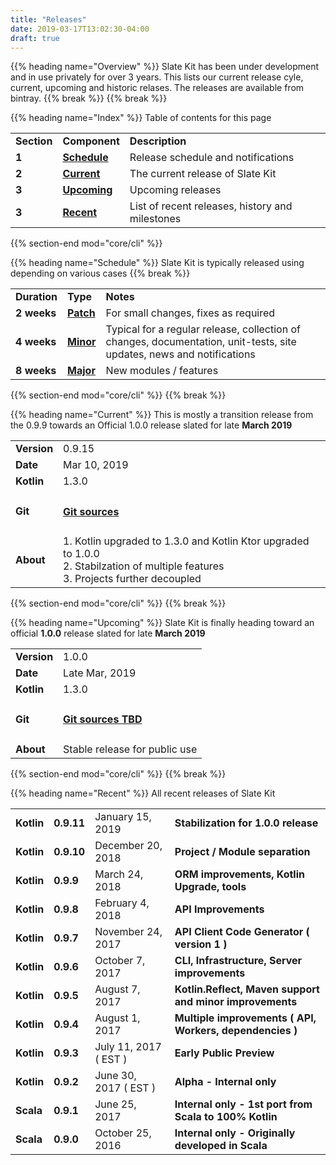 ```yaml
---
title: "Releases"
date: 2019-03-17T13:02:30-04:00
draft: true
---
```


{{% heading name="Overview" %}}
Slate Kit has been under development and in use privately for over 3 years. This lists our current release cyle, current, upcoming and historic relases.
The releases are available from bintray.
{{% break %}}
{{% break %}}

{{% heading name="Index" %}}
Table of contents for this page
<table class="table table-bordered table-striped">
    <tr>
        <td><strong>Section</strong></td>
        <td><strong>Component</strong></td>
        <td><strong>Description</strong></td>
    </tr>
    <tr>
        <td><strong>1</strong></td>
        <td><strong><a class="url-ch" href="core/cli#status">Schedule</a></strong></td>
        <td>Release schedule and notifications</td>
    </tr>
    <tr>
        <td><strong>2</strong></td>
        <td><strong><a class="url-ch" href="core/cli#install">Current</a></strong></td>
        <td>The current release of Slate Kit</td>
    </tr>
    <tr>
        <td><strong>3</strong></td>
        <td><strong><a class="url-ch" href="core/cli#requires">Upcoming</a></strong></td>
        <td>Upcoming releases</td>
    </tr>
    <tr>
        <td><strong>3</strong></td>
        <td><strong><a class="url-ch" href="core/cli#requires">Recent</a></strong></td>
        <td>List of recent releases, history and milestones</td>
    </tr>
</table>
{{% section-end mod="core/cli" %}}


{{% heading name="Schedule" %}}
Slate Kit is typically released using depending on various cases
{{% break %}}
<table class="table table-bordered table-striped">
    <tr>
        <td><strong>Duration</strong></td>
        <td><strong>Type</strong></td>
        <td><strong>Notes</strong></td>
    </tr>
    <tr>
        <td><strong>2 weeks</strong></td>
        <td><strong><a class="url-ch" href="core/cli#status">Patch</a></strong></td>
        <td>For small changes, fixes as required</td>
    </tr>
    <tr>
        <td><strong>4 weeks</strong></td>
        <td><strong><a class="url-ch" href="core/cli#install">Minor</a></strong></td>
        <td>Typical for a regular release, collection of changes, documentation, unit-tests, site updates, news and notifications</td>
    </tr>
    <tr>
        <td><strong>8 weeks</strong></td>
        <td><strong><a class="url-ch" href="core/cli#requires">Major</a></strong></td>
        <td>New modules / features</td>
    </tr>
</table>
{{% section-end mod="core/cli" %}}
{{% break %}}

{{% heading name="Current" %}}
This is mostly a transition release from the 0.9.9 towards an Official 1.0.0 release slated for late <strong>March 2019</strong>
<div id="release_kotlin_0_9_9" class="row">
    <div class="col-md-12">
        <div class="thumbnail">
            <div class="caption">
                <table class="table table-bordered table-striped">
                    <tr>
                        <td><strong>Version</strong></td>
                        <td>0.9.15</td>
                    </tr>
                    <tr>
                        <td><strong>Date</strong></td>
                        <td>Mar 10, 2019</td>
                    </tr>
                    <tr>
                        <td><strong>Kotlin</strong></td>
                        <td>1.3.0</td>
                    </tr>               
                    <tr>
                        <td><strong>Git</strong></td>
                        <td>
                            <h4><a class="url-ch" href="https://github.com/slatekit/slatekit/releases/tag/slatekit_0_9_15
">Git sources</a></h4>
                        </td>
                    </tr>
                    <tr>
                        <td><strong>About</strong></td>
                        <td>1. Kotlin upgraded to 1.3.0 and Kotlin Ktor upgraded to 1.0.0
                        <br/>2. Stabilzation of multiple features
                        <br/>3. Projects further decoupled
                        </td>
                    </tr>
                </table>
            </div>
        </div>
    </div>
</div>
{{% section-end mod="core/cli" %}}
{{% break %}}


{{% heading name="Upcoming" %}}
Slate Kit is finally heading toward an official <strong>1.0.0</strong> release slated for late <strong>March 2019</strong>
<div id="release_kotlin_1_0_0" class="row">
    <div class="col-md-12">
        <div class="thumbnail">
            <div class="caption">
                <table class="table table-bordered table-striped">
                    <tr>
                        <td><strong>Version</strong></td>
                        <td>1.0.0</td>
                    </tr>
                    <tr>
                        <td><strong>Date</strong></td>
                        <td>Late Mar, 2019</td>
                    </tr>
                    <tr>
                        <td><strong>Kotlin</strong></td>
                        <td>1.3.0</td>
                    </tr>               
                    <tr>
                        <td><strong>Git</strong></td>
                        <td>
                            <h4><a class="url-ch" href="
">Git sources TBD</a></h4>
                        </td>
                    </tr>
                    <tr>
                        <td><strong>About</strong></td>
                        <td>Stable release for public use
                        </td>
                    </tr>
                </table>
            </div>
        </div>
    </div>
</div>
{{% section-end mod="core/cli" %}}
{{% break %}}


{{% heading name="Recent" %}}
All recent releases of Slate Kit
<table class="table table-bordered table-striped">
    <tr>
        <td><strong>Kotlin</strong></td>
        <td><strong>0.9.11</a></strong></td>
        <td>January 15, 2019</td>
        <td><strong>Stabilization for 1.0.0 release</strong></td>
    </tr>
    <tr>
        <td><strong>Kotlin</strong></td>
        <td><strong>0.9.10</a></strong></td>
        <td>December 20, 2018</td>
        <td><strong>Project / Module separation</strong></td>
    </tr>
    <tr>
        <td><strong>Kotlin</strong></td>
        <td><strong>0.9.9</a></strong></td>
        <td>March 24, 2018</td>
        <td><strong>ORM improvements, Kotlin Upgrade, tools</strong></td>
    </tr>
    <tr>
        <td><strong>Kotlin</strong></td>
        <td><strong>0.9.8</strong></td>
        <td>February 4, 2018</td>
        <td><strong>API Improvements</strong></td>
    </tr>
    <tr>
        <td><strong>Kotlin</strong></td>
        <td><strong>0.9.7</strong></td>
        <td>November 24, 2017</td>
        <td><strong>API Client Code Generator ( version 1 )</strong></td>
    </tr>
    <tr>
        <td><strong>Kotlin</strong></td>
        <td><strong>0.9.6</strong></td>
        <td>October 7, 2017</td>
        <td><strong>CLI, Infrastructure, Server improvements</strong></td>
    </tr>
    <tr>
        <td><strong>Kotlin</strong></td>
        <td><strong>0.9.5</strong></td>
        <td>August 7, 2017</td>
        <td><strong>Kotlin.Reflect, Maven support and minor improvements</strong></td>
    </tr>
    <tr>
        <td><strong>Kotlin</strong></td>
        <td><strong>0.9.4</td>
        <td>August 1, 2017</td>
        <td><strong>Multiple improvements ( API, Workers, dependencies )</strong></td>
    </tr>
    <tr>
        <td><strong>Kotlin</strong></td>
        <td><strong>0.9.3</strong></td>
        <td>July 11, 2017 ( EST )</td>
        <td><strong>Early Public Preview</strong></td>
    </tr>
    <tr>
        <td><strong>Kotlin</strong></td>
        <td><strong>0.9.2</strong></td>
        <td>June 30, 2017 ( EST )</td>
        <td><strong>Alpha - Internal only</strong></td>
    </tr>
    <tr>
        <td><strong>Scala</strong></td>
        <td><strong>0.9.1</strong></td>
        <td>June 25, 2017</td>
        <td><strong>Internal only - 1st port from Scala to 100% Kotlin</strong></td>
    </tr>
    <tr>
        <td><strong>Scala</strong></td>
        <td><strong>0.9.0</strong></td>
        <td>October 25, 2016</td>
        <td><strong>Internal only - Originally developed in Scala</strong></td>
    </tr>
</table>


